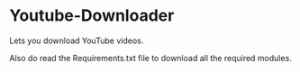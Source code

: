 # Youtube-Downloader

Lets you download YouTube videos. 

Also do read the Requirements.txt file to download all the required modules.
